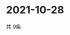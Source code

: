 # 2021-10-28
  共 0条

  <!-- BEGIN -->
  <!-- 最后更新时间Thu Oct 28 2021 02:18:46 GMT+0000 (Coordinated Universal Time) -->
  
  <!-- END -->
  
  